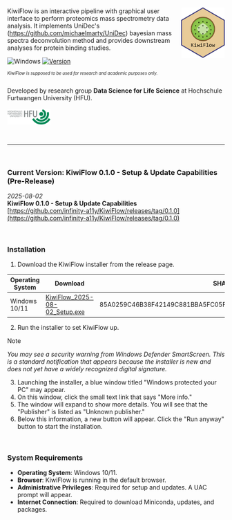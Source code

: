 # <img src="KiwiFlow_App/app/static/logo_name.svg" align="right" width="20%"/>

KiwiFlow is an interactive pipeline with graphical user interface to perform proteomics mass spectrometry data analysis. It implements UniDec's (https://github.com/michaelmarty/UniDec) bayesian mass spectra deconvolution method and provides downstream analyses for protein binding studies.  

![Windows](https://img.shields.io/badge/Windows-339033?style=flat&logo=windows&logoColor=white)  [![Version](https://img.shields.io/badge/Version-0.1.0-E8CB98)](https://github.com/infinity-a11y/KiwiFlow/releases/tag/0.1.0)

<sup><sup>*_KiwiFlow is supposed to be used for research and academic purposes only._*</sup></sup>
<br>

Developed by research group <b>Data Science for Life Science</b> at Hochschule Furtwangen University (HFU).
<br><br>
<img src= "Hochschule_Furtwangen_HFU_logo.png" align="left" width="20%"/>
<br><br><br><br>
<hr>
<br>

### Current Version: KiwiFlow 0.1.0 - Setup & Update Capabilities (Pre-Release)
<i> 2025-08-02 </i>
<br>
<b>KiwiFlow 0.1.0 - Setup & Update Capabilities</b>
<br>
[https://github.com/infinity-a11y/KiwiFlow/releases/tag/0.1.0](https://github.com/infinity-a11y/KiwiFlow/releases/tag/0.1.0)

<br>

### Installation

1. Download the KiwiFlow installer from the release page. <br>

| Operating System | Download | SHA256 |
| ------------- | ------------- | ------------- |
| Windows 10/11 | [KiwiFlow_2025-08-02_Setup.exe](https://github.com/infinity-a11y/KiwiFlow/releases/download/0.1.0/KiwiFlow_2025-08-02_Setup.exe) | 85A0259C46B38F42149C881BBA5FC05FF1F0BEB71B70309AA68E0489E314A1AC |

2. Run the installer to set KiwiFlow up.

> [!NOTE]
> <i>You may see a security warning from Windows Defender SmartScreen. This is a standard notification that appears because the installer is new and does not yet have a widely recognized digital signature.</i>

3. Launching the installer, a blue window titled "Windows protected your PC" may appear.
4. On this window, click the small text link that says "More info."
5. The window will expand to show more details. You will see that the "Publisher" is listed as "Unknown publisher."
6. Below this information, a new button will appear. Click the "Run anyway" button to start the installation.

<br>

### System Requirements
- **Operating System**: Windows 10/11.
- **Browser**: KiwiFlow is running in the default browser. 
- **Administrative Privileges**: Required for setup and updates. A UAC prompt will appear.
- **Internet Connection**: Required to download Miniconda, updates, and packages.
